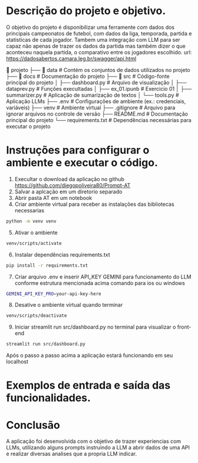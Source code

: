 # Descrição do projeto e objetivo.
O objetivo do projeto é disponibilizar uma ferramente com dados dos principais campeonatos de futebol, com dados da liga, temporada, partida e statisticas de cada jogador. 
Tambem uma integração com LLM para ser capaz não apenas de trazer os dados da partida mas também dizer o que aconteceu naquela partida, o comparativo entre os jogadores escolhido.
url: https://dadosabertos.camara.leg.br/swagger/api.html


📂 projeto 
├── 📂 data # Contém os conjuntos de dados utilizados no projeto 
├── 📂 docs # Documentação do projeto 
├── 📂 src # Código-fonte principal do projeto 
│ ├── dashboard.py  # Arquivo de visualização
│ ├── dataprev.py   # Funções execultadas
│ ├── ex_01.ipunb   # Exercicio 01
│ ├── summarizer.py # Aplicação de sumarização de textos
│ └── tools.py      # Aplicação LLMs
├── .env # Configurações de ambiente (ex.: credenciais, variáveis) 
├── venv # Ambiente virtual
├── .gitignore # Arquivo para ignorar arquivos no controle de versão 
├── README.md # Documentação principal do projeto
└── requirements.txt # Dependências necessárias para executar o projeto
 

# Instruções para configurar o ambiente e executar o código.
1. Execultar o download da aplicação no github https://github.com/diegopoliveira80/Prompt-AT
2. Salvar a aplcação em um diretorio separado
3. Abrir pasta AT em um notebook
4. Criar ambiente virtual para receber as instalações das bibliotecas necessarias
```bash
python -m venv venv
```

5. Ativar o ambiente
```bash
venv/scripts/activate
```

6. Instalar dependências requirements.txt
```bash
pip install -r requirements.txt
```

7. Criar arquivo .env e inserir API_KEY GEMINI para funcionamento do LLM conforme estrutura mencionada acima
comando para ios ou windows
```bash
GEMINI_API_KEY_PRO=your-api-key-here
```

8. Desative o ambiente virtual quando terminar
```bash
venv/scripts/deactivate
```

9. Iniciar streamlit run src/dashboard.py no terminal para visualizar o front-end
```bash
streamlit run src/dashboard.py
```

Após o passo a passo acima a aplicação estará funcionando em seu localhost

# Exemplos de entrada e saída das funcionalidades.



# Conclusão
A aplicação foi desenvolvida com o objetivo de trazer experiencias com LLMs, utilizando alguns prompts instruindo a LLM a abrir dados de uma API e realizar diversas analises que a propria LLM indicar.

